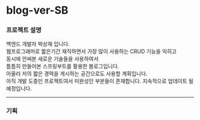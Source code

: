 # blog-ver-SB
### 프로젝트 설명<br>

  백엔드 개발자 박상재 입니다.<br>
  웹프로그래머로 짧은기간 재직하면서 가장 많이 사용하는 CRUD 기능을 익히고<br>
  동시에 안써본 새로운 기술들을 사용하여서<br>
  틈틈히 만들어본 스프링부트를 활용한 블로그입니다.<br>
  아울러 저의 짧은 경력을 게시하는 공간으로도 사용할 계획입니다.<br>
  아직 개발 도중인 프로젝트여서 미완성인 부분들이 존재합니다. 지속적으로 업데이트 될 예정입니다.<br>
  
  ------------
### 기획
  
